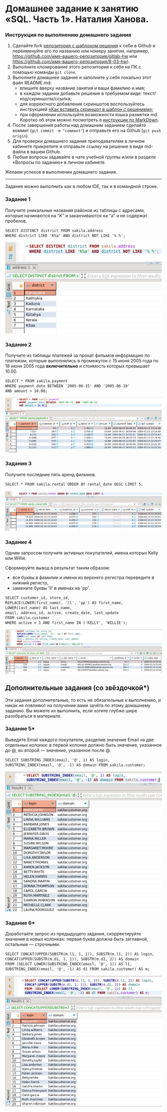 # Домашнее задание к занятию «SQL. Часть 1». Наталия Ханова. 

### Инструкция по выполнению домашнего задания

1. Сделайте fork [репозитория c шаблоном решения](https://github.com/netology-code/sys-pattern-homework) к себе в Github и переименуйте его по названию или номеру занятия, например, https://github.com/имя-вашего-репозитория/gitlab-hw или https://github.com/имя-вашего-репозитория/8-03-hw).
2. Выполните клонирование этого репозитория к себе на ПК с помощью команды `git clone`.
3. Выполните домашнее задание и заполните у себя локально этот файл README.md:
   - впишите вверху название занятия и ваши фамилию и имя;
   - в каждом задании добавьте решение в требуемом виде: текст/код/скриншоты/ссылка;
   - для корректного добавления скриншотов воспользуйтесь инструкцией [«Как вставить скриншот в шаблон с решением»](https://github.com/netology-code/sys-pattern-homework/blob/main/screen-instruction.md);
   - при оформлении используйте возможности языка разметки md. Коротко об этом можно посмотреть в [инструкции по MarkDown](https://github.com/netology-code/sys-pattern-homework/blob/main/md-instruction.md).
4. После завершения работы над домашним заданием сделайте коммит (`git commit -m "comment"`) и отправьте его на Github (`git push origin`).
5. Для проверки домашнего задания преподавателем в личном кабинете прикрепите и отправьте ссылку на решение в виде md-файла в вашем Github.
6. Любые вопросы задавайте в чате учебной группы и/или в разделе «Вопросы по заданию» в личном кабинете.

Желаем успехов в выполнении домашнего задания.

---

Задание можно выполнить как в любом IDE, так и в командной строке.

### Задание 1

Получите уникальные названия районов из таблицы с адресами, которые начинаются на “K” и заканчиваются на “a” и не содержат пробелов.

```
SELECT DISTINCT district FROM sakila.address 
WHERE district LIKE 'K%a' AND district NOT LIKE '% %';
```

![Districts](https://github.com/NataliyaKh/sdb-homeworks/blob/main/12-03/select12-3-1.png)

### Задание 2

Получите из таблицы платежей за прокат фильмов информацию по платежам, которые выполнялись в промежуток с 15 июня 2005 года по 18 июня 2005 года **включительно** и стоимость которых превышает 10.00.

```
SELECT * FROM sakila.payment 
WHERE payment_date BETWEEN '2005-06-15' AND '2005-06-19' 
AND amount > 10.00;
```

![Payments](https://github.com/NataliyaKh/sdb-homeworks/blob/main/12-03/select12-3-2.png)

### Задание 3

Получите последние пять аренд фильмов.

```
SELECT * FROM sakila.rental ORDER BY rental_date DESC LIMIT 5;
```

![Rentals](https://github.com/NataliyaKh/sdb-homeworks/blob/main/12-03/select12-3-3.png)

### Задание 4

Одним запросом получите активных покупателей, имена которых Kelly или Willie. 

Сформируйте вывод в результат таким образом:
- все буквы в фамилии и имени из верхнего регистра переведите в нижний регистр,
- замените буквы 'll' в именах на 'pp'.

```
SELECT customer_id, store_id, 
REPLACE(LOWER(first_name), 'll', 'pp') AS first_name, 
LOWER(last_name) AS last_name, 
email, address_id, active, create_date, last_update
FROM sakila.customer 
WHERE active = 1 AND first_name IN ('KELLY', 'WILLIE');
```

![Customers](https://github.com/NataliyaKh/sdb-homeworks/blob/main/12-03/select12-3-4.png)

## Дополнительные задания (со звёздочкой*)
Эти задания дополнительные, то есть не обязательные к выполнению, и никак не повлияют на получение вами зачёта по этому домашнему заданию. Вы можете их выполнить, если хотите глубже шире разобраться в материале.

### Задание 5*

Выведите Email каждого покупателя, разделив значение Email на две отдельных колонки: в первой колонке должно быть значение, указанное до @, во второй — значение, указанное после @.

```
SELECT SUBSTRING_INDEX(email, '@', 1) AS login, 
SUBSTRING_INDEX(email, '@', -1) AS domain FROM sakila.customer;
```

![Emails](https://github.com/NataliyaKh/sdb-homeworks/blob/main/12-03/select12-3-5.png)

### Задание 6*

Доработайте запрос из предыдущего задания, скорректируйте значения в новых колонках: первая буква должна быть заглавной, остальные — строчными.

```
SELECT CONCAT(UPPER(SUBSTR(m.l1, 1, 1)), SUBSTR(m.l1, 2)) AS login,
CONCAT(UPPER(SUBSTR(m.d1, 1, 1)), SUBSTR(m.d1, 2)) AS domain 
FROM (SELECT LOWER(SUBSTRING_INDEX(email, '@', 1)) AS l1, 
SUBSTRING_INDEX(email, '@', -1) AS d1 FROM sakila.customer) AS m;
```

![CapitalMail](https://github.com/NataliyaKh/sdb-homeworks/blob/main/12-03/select12-3-6.png)
